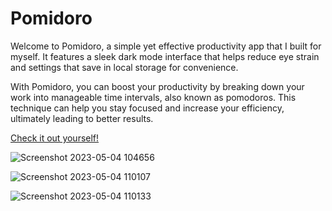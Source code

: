 # Pomidoro

Welcome to Pomidoro, a simple yet effective productivity app that I built for myself. It features a sleek dark mode interface that helps reduce eye strain and settings that save in local storage for convenience.

With Pomidoro, you can boost your productivity by breaking down your work into manageable time intervals, also known as pomodoros. This technique can help you stay focused and increase your efficiency, ultimately leading to better results.

[Check it out yourself!](https://jakub-lesniewski.github.io/Pomidoro/)


![Screenshot 2023-05-04 104656](https://user-images.githubusercontent.com/126527408/236159241-49486bf0-2b25-4784-b081-39fb4c53d523.png)


![Screenshot 2023-05-04 110107](https://user-images.githubusercontent.com/126527408/236159252-134536a2-e4c7-453b-b887-e10655d2f73d.png)


![Screenshot 2023-05-04 110133](https://user-images.githubusercontent.com/126527408/236159259-c7b13bbd-33cb-497c-a57b-52c22bb6f0d8.png)
